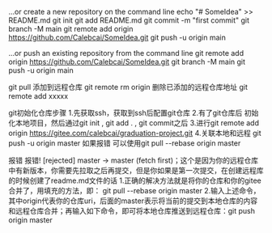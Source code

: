 …or create a new repository on the command line
echo "# SomeIdea" >> README.md
git init
git add README.md
git commit -m "first commit"
git branch -M main
git remote add origin https://github.com/Calebcai/SomeIdea.git
git push -u origin main
                
…or push an existing repository from the command line
git remote add origin https://github.com/Calebcai/SomeIdea.git
git branch -M main
git push -u origin main


git pull 添加到远程仓库
git remote rm origin 删除已添加的远程仓库地址
git remote add xxxxx

git初始化仓库步骤
1.先获取ssh，获取到ssh后配置git仓库
2.有了git仓库后 初始化本地项目，然后通过git init , git add . , git commit之后
3.进行git remote add origin https://gitee.com/calebcai/graduation-project.git
4.关联本地和远程 git push -u origin master 如果报错 可以使用git pull --rebase origin master

报错 报错! [rejected] master -> master (fetch first)；这个是因为你的远程仓库中有新版本，你需要先拉取之后再提交，但是你如果是第一次提交，在创建远程库的时候创建了readme.md文件的话
1.正确的解决方法就是将你的仓库和你的gitee合并了，用填充的方法，即：
git pull --rebase origin master
2.输入上述命令，其中origin代表你的仓库uri，后面的master表示将当前的提交到本地仓库的内容和远程仓库合并；再输入如下命令，即可将本地仓库推送到远程仓库：git push origin master